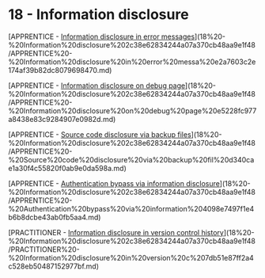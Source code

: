# 18 - Information disclosure

[APPRENTICE - [Information disclosure in error messages](https://portswigger.net/web-security/information-disclosure/exploiting/lab-infoleak-in-error-messages)](18%20-%20Information%20disclosure%202c38e62834244a07a370cb48aa9e1f48/APPRENTICE%20-%20Information%20disclosure%20in%20error%20messa%20e2a7603c2e174af39b82dc8079698470.md)

[APPRENTICE - [Information disclosure on debug page](https://portswigger.net/web-security/information-disclosure/exploiting/lab-infoleak-on-debug-page)](18%20-%20Information%20disclosure%202c38e62834244a07a370cb48aa9e1f48/APPRENTICE%20-%20Information%20disclosure%20on%20debug%20page%20e5228fc977a8438e83c9284907e0982d.md)

[APPRENTICE - [Source code disclosure via backup files](https://portswigger.net/web-security/information-disclosure/exploiting/lab-infoleak-via-backup-files)](18%20-%20Information%20disclosure%202c38e62834244a07a370cb48aa9e1f48/APPRENTICE%20-%20Source%20code%20disclosure%20via%20backup%20fil%20d340cae1a30f4c55820f0ab9e0da598a.md)

[APPRENTICE - [Authentication bypass via information disclosure](https://portswigger.net/web-security/information-disclosure/exploiting/lab-infoleak-authentication-bypass)](18%20-%20Information%20disclosure%202c38e62834244a07a370cb48aa9e1f48/APPRENTICE%20-%20Authentication%20bypass%20via%20information%204098e7497f1e4b6b8dcbe43ab0fb5aa4.md)

[PRACTITIONER - [Information disclosure in version control history](https://portswigger.net/web-security/information-disclosure/exploiting/lab-infoleak-in-version-control-history)](18%20-%20Information%20disclosure%202c38e62834244a07a370cb48aa9e1f48/PRACTITIONER%20-%20Information%20disclosure%20in%20version%20c%207db51e87ff2a4c528eb50487152977bf.md)